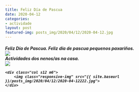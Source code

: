 ```yaml
---
title: Feliz Día de Pascua
date: 2020-04-12
categories:
- actividade
layout: post
featured-img: posts_img/2020/04/12/2020-04-12.jpg
---
```

 <h5 class="center header text_h2">
Feliz Día de Pascua. 
 <!--more-->
Feliz día de pascua pequenos paxariños.

<div class="row">
    <div class="col s12 m6 offset-m3">
		<img class="responsive-img" src="{{ site.baseurl }}/posts_img/2020/04/12/2020-04-122.jpg">
	</div>
 
</div>

<div class="row">
	Actividades dos nenos/as na casa.
</div>

<div class="row">
	<div class="col s12 m6">
		<img class="responsive-img" src="{{ site.baseurl }}/posts_img/2020/04/12/2020-04-1222.jpg">
	</div>
 
	<div class="col s12 m6">
		<img class="responsive-img" src="{{ site.baseurl }}/posts_img/2020/04/12/2020-04-12222.jpg">
	</div>
</div>
